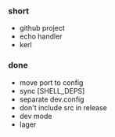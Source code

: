 ### short

- github project
- echo handler
- kerl

### done

- move port to config
- sync [SHELL_DEPS]
- separate dev.config
- don't include src in release
- dev mode
- lager
